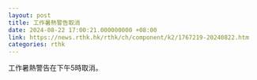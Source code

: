 ```yaml
---
layout: post
title: 工作暑熱警告取消
date: 2024-08-22 17:00:21.000000000 +08:00
link: https://news.rthk.hk/rthk/ch/component/k2/1767219-20240822.htm
categories: rthk
---
```


工作暑熱警告在下午5時取消。
